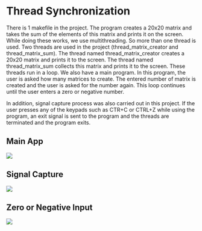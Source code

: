 # Thread Synchronization
There is 1 makefile in the project. The program creates a 20x20 matrix and takes the sum of the elements of this matrix 
and prints it on the screen. While doing these works, we use multithreading. So more than one thread is used. 
Two threads are used in the project (thread_matrix_creator and thread_matrix_sum). 
The thread named thread_matrix_creator creates a 20x20 matrix and prints it to the screen. 
The thread named thread_matrix_sum collects this matrix and prints it to the screen. 
These threads run in a loop. We also have a main program. In this program, the user is asked how many matrices to create.
The entered number of matrix is created and the user is asked for the number again. This loop continues until the user 
enters a zero or negative number.

In addition, signal capture process was also carried out in this project. If the user presses any of the keypads 
such as CTR+C or CTRL+Z while using the program, an exit signal is sent to the program and the threads are terminated 
and the program exits.

## Main App
![](./ekranciktilari/matrix.png)

## Signal Capture
![](./ekranciktilari/signal.png)

## Zero or Negative Input
![](./ekranciktilari/zero_or_negative_input.png)
